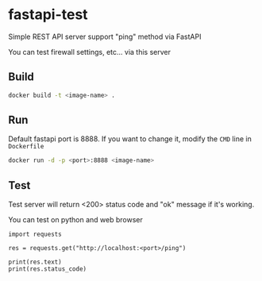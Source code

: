 # fastapi-test
Simple REST API server support "ping" method via FastAPI

You can test firewall settings, etc... via this server


## Build

```Bash
docker build -t <image-name> .
```

## Run

Default fastapi port is 8888.
If you want to change it, modify the `CMD` line in `Dockerfile`

```Bash
docker run -d -p <port>:8888 <image-name>
```

## Test

Test server will return <200> status code and "ok" message if it's working.

You can test on python and web browser

```
import requests

res = requests.get("http://localhost:<port>/ping")

print(res.text)
print(res.status_code)
